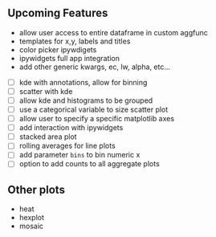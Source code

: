 ## Upcoming Features

* allow user access to entire dataframe in custom aggfunc
* templates for x,y, labels and titles
* color picker ipywdigets
* ipywidgets full app integration
* add other generic kwargs, ec, lw, alpha, etc...
* [ ] kde with annotations, allow for binning
* [ ] scatter with kde
* [ ] allow kde and histograms to be grouped
* [ ] use a categorical variable to size scatter plot
* [ ] allow user to specify a specific matplotlib axes
* [ ] add interaction with ipywidgets
* [ ] stacked area plot
* [ ] rolling averages for line plots
* [ ] add parameter `bins` to bin numeric x
* [ ] option to add counts to all aggregate plots

## Other plots

* heat
* hexplot
* mosaic
